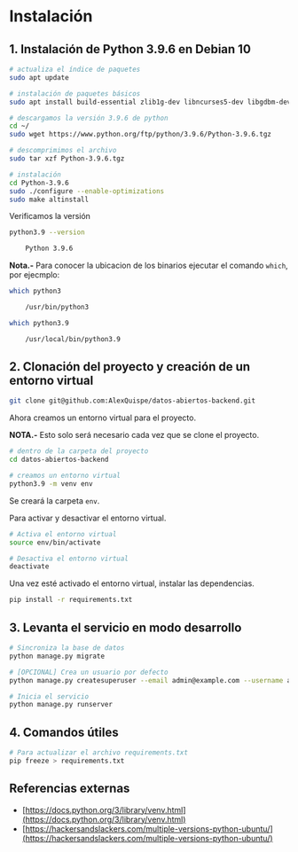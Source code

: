 # Instalación

## 1. Instalación de Python 3.9.6 en Debian 10

```bash
# actualiza el índice de paquetes
sudo apt update

# instalación de paquetes básicos
sudo apt install build-essential zlib1g-dev libncurses5-dev libgdbm-dev libnss3-dev libssl-dev libsqlite3-dev libreadline-dev libffi-dev curl libbz2-dev libpq-dev

# descargamos la versión 3.9.6 de python
cd ~/
sudo wget https://www.python.org/ftp/python/3.9.6/Python-3.9.6.tgz

# descomprimimos el archivo
sudo tar xzf Python-3.9.6.tgz

# instalación
cd Python-3.9.6
sudo ./configure --enable-optimizations
sudo make altinstall
```

Verificamos la versión

```bash
python3.9 --version

    Python 3.9.6
```

**Nota.-** Para conocer la ubicacion de los binarios ejecutar el comando `which`, por ejecmplo:

```bash
which python3

    /usr/bin/python3
```

```bash
which python3.9

    /usr/local/bin/python3.9
```

## 2. Clonación del proyecto y creación de un entorno virtual

```bash
git clone git@github.com:AlexQuispe/datos-abiertos-backend.git
```

Ahora creamos un entorno virtual para el proyecto.

**NOTA.-** Esto solo será necesario cada vez que se clone el proyecto.

```bash
# dentro de la carpeta del proyecto
cd datos-abiertos-backend

# creamos un entorno virtual
python3.9 -m venv env
```

Se creará la carpeta `env`.

Para activar y desactivar el entorno virtual.

```bash
# Activa el entorno virtual
source env/bin/activate

# Desactiva el entorno virtual
deactivate
```

Una vez esté activado el entorno virtual, instalar las dependencias.

```bash
pip install -r requirements.txt
```

## 3. Levanta el servicio en modo desarrollo

```bash
# Sincroniza la base de datos
python manage.py migrate
```

```bash
# [OPCIONAL] Crea un usuario por defecto
python manage.py createsuperuser --email admin@example.com --username admin
```

```bash
# Inicia el servicio
python manage.py runserver
```

## 4. Comandos útiles

```bash
# Para actualizar el archivo requirements.txt
pip freeze > requirements.txt
```

## Referencias externas

- [https://docs.python.org/3/library/venv.html](https://docs.python.org/3/library/venv.html)
- [https://hackersandslackers.com/multiple-versions-python-ubuntu/](https://hackersandslackers.com/multiple-versions-python-ubuntu/)
